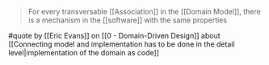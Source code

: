 > For every transversable [[Association]] in the [[Domain Model]], there is a mechanism in the [[software]] with the same properties

#quote by [[Eric Evans]] on [[0 - Domain-Driven Design]] about [[Connecting model and implementation has to be done in the detail level|implementation of the domain as code]]

